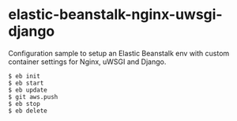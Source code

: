 elastic-beanstalk-nginx-uwsgi-django
====================================

Configuration sample to setup an Elastic Beanstalk env with custom container settings for Nginx, uWSGI and Django.


```
$ eb init
$ eb start
$ eb update
$ git aws.push
$ eb stop
$ eb delete
```
